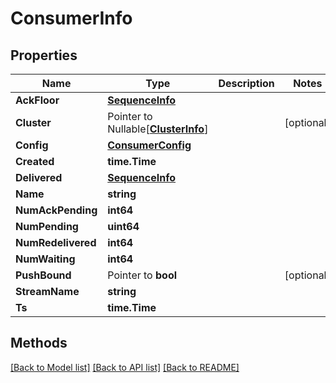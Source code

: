 # ConsumerInfo

## Properties

Name | Type | Description | Notes
------------ | ------------- | ------------- | -------------
**AckFloor** | [**SequenceInfo**](SequenceInfo.md) |  | 
**Cluster** | Pointer to Nullable[[**ClusterInfo**](ClusterInfo.md)] |  | [optional] 
**Config** | [**ConsumerConfig**](ConsumerConfig.md) |  | 
**Created** | **time.Time** |  | 
**Delivered** | [**SequenceInfo**](SequenceInfo.md) |  | 
**Name** | **string** |  | 
**NumAckPending** | **int64** |  | 
**NumPending** | **uint64** |  | 
**NumRedelivered** | **int64** |  | 
**NumWaiting** | **int64** |  | 
**PushBound** | Pointer to **bool** |  | [optional] 
**StreamName** | **string** |  | 
**Ts** | **time.Time** |  | 

## Methods


[[Back to Model list]](../README.md#documentation-for-models) [[Back to API list]](../README.md#documentation-for-api-endpoints) [[Back to README]](../README.md)


